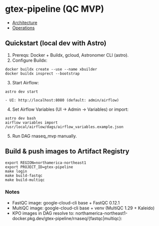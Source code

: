 # gtex-pipeline (QC MVP)

- [Architecture](docs/ARCHITECTURE.md)
- [Operations](docs/OPERATIONS.md)

## Quickstart (local dev with Astro)
1. Prereqs: Docker + Buildx, gcloud, Astronomer CLI (astro).
2. Configure Buildx:
```
docker buildx create --use --name xbuilder
docker buildx insprect --bootstrap
```
3. Start Airflow:
```
astro dev start
```
    - UI: http://localhost:8080 (default: admin/airflow)
4.	Set Airflow Variables (UI → Admin → Variables) or import:
```
astro dev bash
airflow variables import /usr/local/airflow/dags/airflow_variables.example.json
```
5.	Run DAG rnaseq_mvp manually.

## Build & push images to Artifact Registry

```
export REGION=northamerica-northeast1
export PROJECT_ID=gtex-pipeline
make login
make build-fastqc
make build-multiqc
```

### Notes

- FastQC image: google-cloud-cli base + FastQC 0.12.1
- MultiQC image: google-cloud-cli base + venv (MultiQC 1.29 + Kaleido)
- KPO images in DAG resolve to: northamerica-northeast1-docker.pkg.dev/gtex-pipeline/rnaseq/{fastqc|multiqc}:
